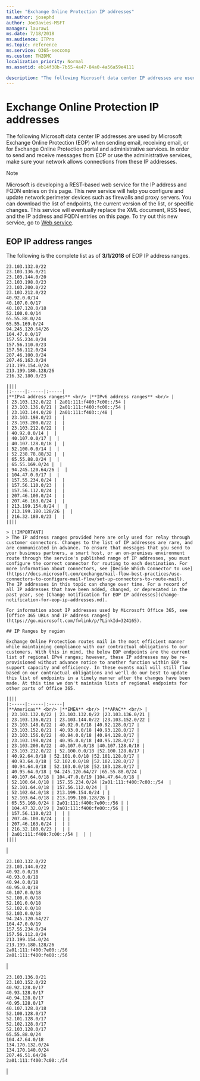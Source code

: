 ```yaml
---
title: "Exchange Online Protection IP addresses"
ms.author: josephd
author: JoeDavies-MSFT
manager: laurawi
ms.date: 7/18/2018
ms.audience: ITPro
ms.topic: reference
ms.service: O365-seccomp
ms.custom: TN2DMC
localization_priority: Normal
ms.assetid: eb14f38b-7b55-4a47-84a0-4a56a59e4111

description: "The following Microsoft data center IP addresses are used by Microsoft Exchange Online Protection (EOP) when sending email, receiving email, or for Exchange Online Protection portal and administrative services. In order to send and receive messages from EOP or use the administrative services, make sure your network allows connections from these IP addresses."
---
```


# Exchange Online Protection IP addresses

The following Microsoft data center IP addresses are used by Microsoft Exchange Online Protection (EOP) when sending email, receiving email, or for Exchange Online Protection portal and administrative services. In order to send and receive messages from EOP or use the administrative services, make sure your network allows connections from these IP addresses.
 
> [!NOTE]
> Microsoft is developing a REST-based web service for the IP address and FQDN entries on this page. This new service will help you configure and update network perimeter devices such as firewalls and proxy servers. You can download the list of endpoints, the current version of the list, or specific changes. This service will eventually replace the XML document, RSS feed, and the IP address and FQDN entries on this page. To try out this new service, go to [Web service](https://support.office.com/article/managing-office-365-endpoints-99cab9d4-ef59-4207-9f2b-3728eb46bf9a#webservice). 
 
## EOP IP address ranges

The following is the complete list as of **3/1/2018** of EOP IP address ranges. 
  
```
23.103.132.0/22
23.103.136.0/21
23.103.144.0/20
23.103.198.0/23
23.103.200.0/22
23.103.212.0/22
40.92.0.0/14
40.107.0.0/17
40.107.128.0/18
52.100.0.0/14
65.55.88.0/24
65.55.169.0/24
94.245.120.64/26
104.47.0.0/17
157.55.234.0/24
157.56.110.0/23
157.56.112.0/24
207.46.100.0/24
207.46.163.0/24
213.199.154.0/24
213.199.180.128/26
216.32.180.0/23

||||
|:-----|:-----|:-----|
|**IPv4 address ranges** <br/> |**IPv6 address ranges** <br/> |
| 23.103.132.0/22 | 2a01:111:f400:7c00::/54 |
| 23.103.136.0/21 | 2a01:111:f400:fc00::/54 |
| 23.103.144.0/20 | 2a01:111:f403::/48 |
| 23.103.198.0/23 |  |
| 23.103.200.0/22 |  |
| 23.103.212.0/22 |  |
| 40.92.0.0/14 |  |
| 40.107.0.0/17 |  |
| 40.107.128.0/18 |  |
| 52.100.0.0/14 |  |
| 52.238.78.88/32 |  |
| 65.55.88.0/24 |  |
| 65.55.169.0/24 |  |
| 94.245.120.64/26 |  |
| 104.47.0.0/17 |  |
| 157.55.234.0/24 |  |
| 157.56.110.0/23 |  |
| 157.56.112.0/24 |  |
| 207.46.100.0/24 |  |
| 207.46.163.0/24 |  |
| 213.199.154.0/24 |  |
| 213.199.180.128/26 |  |
| 216.32.180.0/23 |  |
||||
 
> [!IMPORTANT]
> The IP address ranges provided here are only used for relay through customer connectors. Changes to the list of IP addresses are rare, and are communicated in advance. To ensure that messages that you send to your business partners, a smart host, or an on-premises environment route through the service's published range of IP addresses, you must configure the correct connector for routing to each destination. For more information about connectors, see [Decide Which Connector to use](https://docs.microsoft.com/exchange/mail-flow-best-practices/use-connectors-to-configure-mail-flow/set-up-connectors-to-route-mail).  The IP addresses in this topic can change over time. For a record of all IP addresses that have been added, changed, or deprecated in the past year, see [Change notification for EOP IP addresses](change-notification-for-eop-ip-addresses.md). 
 
For information about IP addresses used by Microsoft Office 365, see [Office 365 URLs and IP address ranges](https://go.microsoft.com/fwlink/p/?LinkId=324165).
 
## IP Ranges by region

Exchange Online Protection routes mail in the most efficient manner while maintaining compliance with our contractual obligations to our customers. With this in mind, the below EOP endpoints are the current list of regional IPv4 ranges; however, these IP addresses may be re-provisioned without advance notice to another function within EOP to support capacity and efficiency. In these events mail will still flow based on our contractual obligations and we'll do our best to update this list of endpoints in a timely manner after the changes have been made. At this time we don't maintain lists of regional endpoints for other parts of Office 365.
 
||||
|:-----|:-----|:-----|
|**Americas** <br/> |**EMEA** <br/> |**APAC** <br/> |
| 23.103.132.0/22 | 23.103.132.0/22 |23.103.136.0/21 |
| 23.103.136.0/21 | 23.103.144.0/22 |23.103.152.0/22 |
| 23.103.148.0/22 | 40.92.0.0/18 |40.92.128.0/17 |
| 23.103.152.0/21 | 40.93.0.0/18 |40.93.128.0/17 |
| 23.103.156.0/22 | 40.94.0.0/18 |40.94.128.0/17 |
| 23.103.198.0/24 | 40.95.0.0/18 |40.95.128.0/17 |
| 23.103.200.0/22 | 40.107.0.0/18 |40.107.128.0/18 |
| 23.103.212.0/22 | 52.100.0.0/18 |52.100.128.0/17 |
| 40.92.64.0/18 | 52.101.0.0/18 |52.101.128.0/17 |
| 40.93.64.0/18 | 52.102.0.0/18 |52.102.128.0/17 |
| 40.94.64.0/18 | 52.103.0.0/18 |52.103.128.0/17 |
| 40.95.64.0/18 | 94.245.120.64/27 |65.55.88.0/24 |
| 40.107.64.0/18 | 104.47.0.0/19 |104.47.64.0/18 |
| 52.100.64.0/18 | 157.55.234.0/24 |2a01:111:f400:7c00::/54  |
| 52.101.64.0/18 | 157.56.112.0/24 | |
| 52.102.64.0/18 | 213.199.154.0/24 | |
| 52.103.64.0/18 | 213.199.180.128/26 | |
| 65.55.169.0/24 | 2a01:111:f400:7e00::/56 | |
| 104.47.32.0/19 | 2a01:111:f400:fe00::/56 | |
| 157.56.110.0/23 |  | |
| 207.46.100.0/24 |  | |
| 207.46.163.0/24 |  | |
| 216.32.180.0/23 |  | |
| 2a01:111:f400:7c00::/54 |  | |
||||

```

|
```
23.103.132.0/22
23.103.144.0/22
40.92.0.0/18
40.93.0.0/18
40.94.0.0/18
40.95.0.0/18
40.107.0.0/18
52.100.0.0/18
52.101.0.0/18
52.102.0.0/18
52.103.0.0/18
94.245.120.64/27
104.47.0.0/19
157.55.234.0/24
157.56.112.0/24
213.199.154.0/24
213.199.180.128/26
2a01:111:f400:7e00::/56
2a01:111:f400:fe00::/56

```

|
```
23.103.136.0/21
23.103.152.0/22
40.92.128.0/17
40.93.128.0/17
40.94.128.0/17
40.95.128.0/17
40.107.128.0/18
52.100.128.0/17
52.101.128.0/17
52.102.128.0/17
52.103.128.0/17
65.55.88.0/24
104.47.64.0/18
134.170.132.0/24
134.170.140.0/24
207.46.51.64/26
2a01:111:f400:7c00::/54	

```

|
 